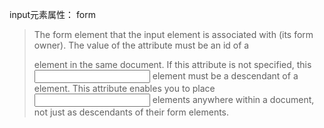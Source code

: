 input元素属性：
form 
>The form element that the input element is associated with (its form owner). The value of the attribute must be an id of a <form> element in the same document. If this attribute is not specified, this <input> element must be a descendant of a <form> element. This attribute enables you to place <input> elements anywhere within a document, not just as descendants of their form elements.